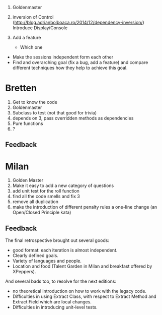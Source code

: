 1. Goldenmaster
2. inversion of Control (http://blog.adrianbolboaca.ro/2014/12/dependency-inversion/)
   Introduce Display/Console
   
3. Add a feature
   - Which one
   
- Make the sessions independent form each other
- Find and overarching goal (fix a bug, add a feature) and compare different techniques how they help to achieve this goal.   
   
# Bretten
1. Get to know the code
2. Goldenmaster
3. Subclass to test (not that good for trivia)
4. depends on 3, pass overridden methods as dependencies
5. Pure functions
6. ?
## Feedback


# Milan
1. Golden Master
2. Make it easy to add a new category of questions
3. add unit test for the roll function
4. find all the code smells and fix 3
5. remove all duplication
6. make the introduction of different penalty rules a one-line change (an Open/Closed Principle kata)


## Feedback
The final retrospective brought out several goods:
* good format: each iteration is almost independent.
* Clearly defined goals.
* Variety of languages and people.
* Location and food (Talent Garden in Milan and breakfast offered by XPeppers).

And several bads too, to resolve for the next editions:
* no theoretical introduction on how to work with the legacy code.
* Difficulties in using Extract Class, with respect to Extract Method and Extract Field which are local changes.
* Difficulties in introducing unit-level tests.

